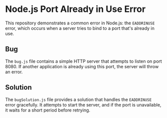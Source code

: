# Node.js Port Already in Use Error

This repository demonstrates a common error in Node.js: the `EADDRINUSE` error, which occurs when a server tries to bind to a port that's already in use.

## Bug
The `bug.js` file contains a simple HTTP server that attempts to listen on port 8080. If another application is already using this port, the server will throw an error.

## Solution
The `bugSolution.js` file provides a solution that handles the `EADDRINUSE` error gracefully.  It attempts to start the server, and if the port is unavailable, it waits for a short period before retrying.